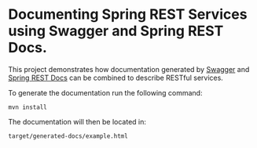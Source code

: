 # Documenting Spring REST Services using Swagger and Spring REST Docs.

This project demonstrates how documentation generated by [Swagger](http://swagger.io/) and [Spring REST Docs](https://projects.spring.io/spring-restdocs/) can be combined to describe RESTful services.

To generate the documentation run the following command:

```
mvn install
```

The documentation will then be located in:

```
target/generated-docs/example.html
```
